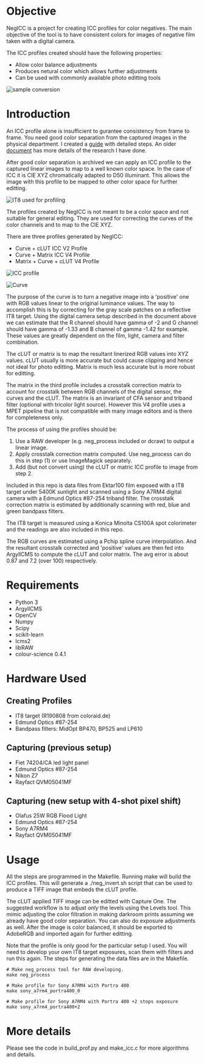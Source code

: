 # Objective

NegICC is a project for creating ICC profiles for color negatives. The main
objective of the tool is to have consistent colors for images of negative
film taken with a digital camera.

The ICC profiles created should have the following properties:
* Allow color balance adjustments
* Produces netural color which allows further adjustments
* Can be used with commonly available photo editting tools

![sample conversion](samples/sample.png)

# Introduction

An ICC profile alone is insufficient to gurantee consistency from frame to
frame. You need good color separation from the captured images in the
physical department. I created a [guide](https://docs.google.com/document/d/1NsfFPx5c7kxNRUhuGQBKRNnaN0c52SjLsZsyhLCj3OE/edit?usp=sharing) with detailed steps. An older [document](https://docs.google.com/document/d/1OrmYLJbnluGod663s_0ZrWyX9wF_R-uxLu4libq2c2U/edit#heading=h.g6xkp75rwj2t) has more details of the
research I have done.

After good color separation is archived we can apply an ICC profile to the
captured linear images to map to a well known color space. In the case of
ICC it is CIE XYZ chromatically adapted to D50 illuminant. This allows the
image with this profile to be mapped to other color space for further
editting.

![IT8 used for profiling](samples/it8.png)

The profiles created by NegICC is not meant to be a color space and not
suitable for general editing. They are used for correcting the curves of
the color channels and to map to the CIE XYZ.

There are three profiles generated by NegICC:
* Curve + cLUT ICC V2 Profile
* Curve + Matrix ICC V4 Profile
* Matrix + Curve + cLUT V4 Profile

![ICC profile](samples/icc.png)

![Curve](samples/curve.png)

The purpose of the curve is to turn a negative image into a 'positive' one
with RGB values linear to the original luminance values. The way to
accomplish this is by correcting for the gray scale patches on a reflective
IT8 target. Using the digital camera setup described in the document above
we can estimate that the R channel should have gamma of -2 and G channel
should have gamma of -1.33 and B channel of gamma -1.42 for example. These
values are greatly dependent on the film, light, camera and filter
combination.

The cLUT or matrix is to map the resultant linerized RGB values into XYZ
values. cLUT usually is more accurate but could cause clipping and hence
not ideal for photo editting. Matrix is much less accurate but is more
robust for editting.

The matrix in the third profile includes a crosstalk correction matrix to
account for crosstalk between RGB channels of the digital sensor, the
curves and the cLUT. The matrix is an invariant of CFA sensor and triband
filter (optional with tricolor light source). However this V4 profile uses
a MPET pipeline that is not compatible with many image editors and is there
for completeness only.

The process of using the profiles should be:
1. Use a RAW developer (e.g. neg_process included or dcraw) to output a
   linear image.
2. Apply crosstalk correction matrix computed. Use neg_process can do this
   in step (1) or use ImageMagick separately.
3. Add (but not convert using) the cLUT or matric ICC profile to image from step 2.

Included in this repo is data files from Ektar100 film exposed with a
IT8 target under 5400K sunlight and scanned using a Sony A7RM4 digital camera
with a Edmund Optics #87-254 triband filter. The crosstalk correction matrix
is estimated by additionally scanning with red, blue and green bandpass filters.

The IT8 target is measured using a Konica Minolta CS100A spot colorimeter and
the readings are also included in this repo.

The RGB curves are estimated using a Pchip spline curve interpolation. And the
resultant crosstalk corrected and 'positive' values are then fed into ArgyllCMS
to compute the cLUT and color matrix. The avg error is about 0.87 and 7.2 (over
100) respectively.

# Requirements

* Python 3
* ArgyllCMS
* OpenCV
* Numpy
* Scipy
* scikit-learn
* lcms2
* libRAW
* colour-science 0.4.1

# Hardware Used

## Creating Profiles
* IT8 target (R190808 from coloraid.de)
* Edmund Optics #87-254
* Bandpass filters: MidOpt BP470, BP525 and LP610

## Capturing (previous setup)
* Fiet 74204/CA led light panel
* Edmund Optics #87-254
* Nikon Z7
* Rayfact QVM05041MF

## Capturing (new setup with 4-shot pixel shift)
* Olafus 25W RGB Flood Light
* Edmund Optics #87-254
* Sony A7RM4
* Rayfact QVM05041MF

# Usage

All the steps are programmed in the Makefile. Running make will build the 
ICC profiles. This will generate a ./neg_invert.sh script that can be used
to produce a TIFF image that embeds the cLUT profile.

The cLUT applied TIFF image can be editted with Capture One. The suggested
workflow is to adjust *only* the levels using the Levels tool. This mimic
adjusting the color filtration in making darkroom prints assuming we already
have good color separation. You can also do exposure adjustments as well.
After the image is color balanced, it should be exported to AdobeRGB and
imported again for further editting.

Note that the profile is only good for the particular setup I used. You will
need to develop your own IT8 target exposures, scan them with filters and run
this again. The steps for generating the data files are in the Makefile.

```
# Make neg_process tool for RAW developing.
make neg_process

# Make profile for Sony A7RM4 with Portra 400
make sony_a7rm4_portra400_0

# Make profile for Sony A7RM4 with Portra 400 +2 stops exposure
make sony_a7rm4_portra400+2
```

# More details

Please see the code in build_prof.py and make_icc.c for more algorithms and
details.
